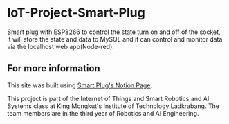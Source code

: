 # IoT-Project-Smart-Plug

Smart plug with ESP8266 to control the state turn on and off of the socket, it will store the state and data to MySQL and it can control and monitor data via the localhost web app(Node-red).

## For more information
This site was built using [Smart Plug's Notion Page](https://gem-toast-375.notion.site/Smart-plug-d28bfbf477734b41ad5f5a393770ff33).

This project is part of the Internet of Things and Smart Robotics and AI Systems class at King Mongkut's Institute of Technology Ladkrabang. The team members are in the third year of Robotics and AI Engineering.


